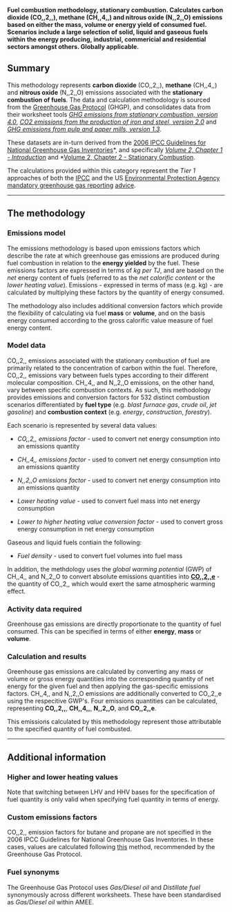 **Fuel combustion methodology, stationary combustion. Calculates carbon
dioxide (CO,,2,,), methane (CH,,4,,) and nitrous oxide (N,,2,,O)
emissions based on either the mass, volume or energy yield of consumed
fuel. Scenarios include a large selection of solid, liquid and gaseous
fuels within the energy producing, industrial, commericial and
residential sectors amongst others. Globally applicable.**

## Summary

This methodology represents **carbon dioxide** (CO,,2,,), **methane**
(CH,,4,,) and **nitrous oxide** (N,,2,,O) emissions associated with the
**stationary combustion of fuels**. The data and calculation methodology
is sourced from the [Greenhouse Gas Protocol](Greenhouse_Gas_Protocol)
(GHGP), and consolidates data from their worksheet tools *[GHG emissions
from stationary combustion,
version 4.0](http://www.ghgprotocol.org/downloads/calcs/Stationary_combustion_tool_\(Version4\).xls)*,
*[CO2 emissions from the production of iron and steel,
version 2.0](http://www.ghgprotocol.org/downloads/calcs/Iron%20and%20Steel.xls)*
and *[GHG emissions from pulp and paper mills,
version 1.3](http://www.ghgprotocol.org/downloads/calcs/March%206%202009%20revised%20-%20P&P%20Spreadsheet%20Version%201.3.xls)*.

These datasets are in-turn derived from the [2006 IPCC Guidelines for
National Greenhouse Gas
Inventories](http://www.ipcc-nggip.iges.or.jp/public/2006gl/index.html)*,
and specifically *[Volume 2, Chapter 1 -
Introduction](http://www.ipcc-nggip.iges.or.jp/public/2006gl/pdf/2_Volume2/V2_1_Ch1_Introduction.pdf)*
and *[Volume 2, Chapter 2 - Stationary
Combustion](http://www.ipcc-nggip.iges.or.jp/public/2006gl/pdf/2_Volume2/V2_2_Ch2_Stationary_Combustion.pdf).

The calculations provided within this category represent the *Tier 1*
approaches of both the [IPCC](IPCC) and the US [Environmental Protection
Agency mandatory greenhouse gas reporting](EPA_GHG_Mandatory_Ruling)
[advice](http://www.epa.gov/climatechange/emissions/archived/ghg_tsd.html).

-----

## The methodology

### Emissions model

The emissions methodology is based upon emissions factors which describe
the rate at which greenhouse gas emissions are produced during fuel
combustion in relation to the **energy yielded** by the fuel. These
emissions factors are expressed in terms of *kg per TJ*, and are based
on the *net* energy content of fuels (referred to as the *net calorific
content* or the *lower heating value*). Emissions - expressed in terms
of mass (e.g. kg) - are calculated by multiplying these factors by the
quantity of energy consumed.

The methodology also includes additional conversion factors which
provide the flexibility of calculating via fuel **mass** or **volume**,
and on the basis energy consumed according to the gross calorific value
measure of fuel energy content.

### Model data

CO,,2,, emissions associated with the stationary combustion of fuel are
primarily related to the concentration of carbon within the fuel.
Therefore, CO,,2,, emissions vary between fuels types according to their
different molecular composition. CH,,4,, and N,,2,,O emissions, on the
other hand, vary between specific combustion contexts. As such, this
methodology provides emissions and conversion factors for 532 distinct
combustion scenarios differentiated by **fuel type** (e.g. *blast
furnace gas*, *crude oil*, *jet gasoline*) and **combustion context**
(e.g. *energy*, *construction*, *forestry*).

Each scenario is represented by several data values:

  - *CO,,2,, emissions factor* - used to convert net energy consumption
    into an emissions quantity

<!-- end list -->

  - *CH,,4,, emissions factor* - used to convert net energy consumption
    into an emissions quantity

<!-- end list -->

  - *N,,2,,O emissions factor* - used to convert net energy consumption
    into an emissions quantity

<!-- end list -->

  - *Lower heating value* - used to convert fuel mass into net energy
    consumption

<!-- end list -->

  - *Lower to higher heating value conversion factor* - used to convert
    gross energy consumption in net energy consumption

Gaseous and liquid fuels contiain the following:

  - *Fuel density* - used to convert fuel volumes into fuel mass

In addition, the methdology uses the *global warming potential* (GWP) of
CH,,4,, and N,,2,,O to convert absolute emissions quantities into
**[CO,,2,,e](Greenhouse_gases_Global_warming_potentials)** - the
quantity of CO,,2,, which would exert the same atmospheric warming
effect.

### Activity data required

Greenhouse gas emissions are directly proportionate to the quantity of
fuel consumed. This can be specified in terms of either **energy**,
**mass** or **volume**.

### Calculation and results

Greenhouse gas emissions are calculated by converting any mass or volume
or gross energy quantities into the corresponding quantity of net energy
for the given fuel and then applying the gas-specific emissions factors.
CH,,4,, and N,,2,,O emissions are additionally converted to CO,,2,,e
using the respecitive GWP's. Four emissions quantities can be
calculated, representing **CO,,2,,**, **CH,,4,,**, **N,,2,,O**, and
**CO,,2,,e**.

This emissions calculated by this methodology represent those
attributable to the specified quantity of fuel combusted.

-----

## Additional information

### Higher and lower heating values

Note that switching between LHV and HHV bases for the specification of
fuel quantity is only valid when specifying fuel quantity in terms of
energy.

### Custom emissions factors

CO,,2,, emission factors for butane and propane are not specified in the
2006 IPCC Guidelines for National Greenhouse Gas Inventories. In these
cases, values are calculated following [this](Custom_emissions_factors)
method, recommended by the Greenhouse Gas Protocol.

### Fuel synonyms

The Greenhouse Gas Protocol uses *Gas/Diesel oil* and *Distillate fuel*
synonymously across different worksheets. These have been standardised
as *Gas/Diesel oil* within AMEE.
